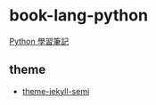 # book-lang-python

[Python 學習筆記](https://foreachsam.github.io/book-lang-python/)

## theme

* [theme-jekyll-semi](https://foreachsam.github.io/theme-jekyll-semi/)
